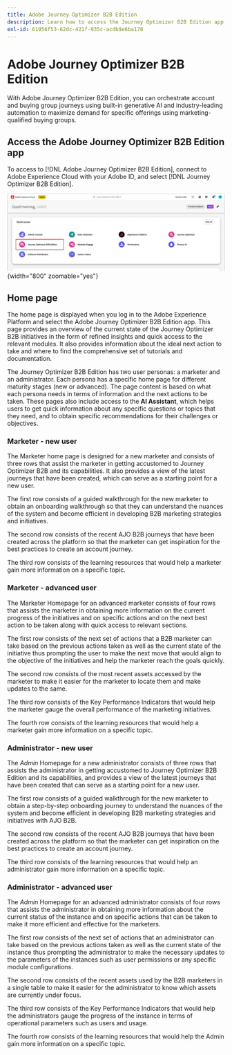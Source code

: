 ```yaml
---
title: Adobe Journey Optimizer B2B Edition
description: Learn how to access the Journey Optimizer B2B Edition app and use the home page information.
exl-id: 61956f53-62dc-421f-935c-acdb9e6ba178
---
```

# Adobe Journey Optimizer B2B Edition

With Adobe Journey Optimizer B2B Edition, you can orchestrate account and buying group journeys using built-in generative AI and industry-leading automation to maximize demand for specific offerings using marketing-qualified buying groups. 

## Access the Adobe Journey Optimizer B2B Edition app

<!-- Requirements?
-->
To access to [!DNL Adobe Journey Optimizer B2B Edition], connect to Adobe Experience Cloud with your Adobe ID, and select [!DNL Journey Optimizer B2B Edition].

![Buying group browse page](./assets/experience-cloud-apps.png){width="800" zoomable="yes"}

## Home page

The home page is displayed when you log in to the Adobe Experience Platform and select the Adobe Journey Optimizer B2B Edition app. This page provides an overview of the current state of the Journey Optimizer B2B initiatives in the form of refined insights and quick access to the relevant modules. It also provides information about the ideal next action to take and where to find the comprehensive set of tutorials and documentation.

The Journey Optimizer B2B Edition has two user personas: a marketer and an administrator. Each persona has a specific home page for different maturity stages (new or advanced). The page content is based on what each persona needs in terms of information and the next actions to be taken. These pages also include access to the **AI Assistant**, which helps users to get quick information about any specific questions or topics that they need, and to obtain specific recommendations for their challenges or objectives.

### Marketer - new user

The Marketer home page is designed for a new marketer and consists of three rows that assist the marketer in getting accustomed to Journey Optimizer B2B and its capabilities. It also provides a view of the latest journeys that have been created, which can serve as a starting point for a new user.

The first row consists of a guided walkthrough for the new marketer to obtain an onboarding walkthrough so that they can understand the nuances of the system and become efficient in developing B2B marketing strategies and initiatives.

The second row consists of the recent AJO B2B journeys that have been created across the platform so that the marketer can get inspiration for the best practices to create an account journey.

The third row consists of the learning resources that would help a marketer gain more information on a specific topic.

### Marketer - advanced user

The Marketer Homepage for an advanced marketer consists of four rows that assists the marketer in obtaining more information on the current progress of the initiatives and on specific actions and on the next best action to be taken along with quick access to relevant sections.

The first row consists of the next set of actions that a B2B marketer can take based on the previous actions taken as well as the current state of the initiative thus prompting the user to make the next move that would align to the objective of the initiatives and help the marketer reach the goals quickly.

The second row consists of the most recent assets accessed by the marketer to make it easier for the marketer to locate them and make updates to the same.

The third row consists of the Key Performance Indicators that would help the marketer gauge the overall performance of the marketing initiatives.

The fourth row consists of the learning resources that would help a marketer gain more information on a specific topic.

### Administrator - new user

The _Admin_ Homepage for a new administrator consists of three rows that assists the administrator in getting accustomed to Journey Optimizer B2B Edition and its capabilities, and provides a view of the latest journeys that have been created that can serve as a starting point for a new user.

The first row consists of a guided walkthrough for the new marketer to obtain a step-by-step onboarding journey to understand the nuances of the system and become efficient in developing B2B marketing strategies and initiatives with AJO B2B.

The second row consists of the recent AJO B2B journeys that have been created across the platform so that the marketer can get inspiration on the best practices to create an account journey.

The third row consists of the learning resources that would help an administrator gain more information on a specific topic.

### Administrator - advanced user

The _Admin_ Homepage for an advanced administrator consists of four rows that assists the administrator in obtaining more information about the current status of the instance and on specific actions that can be taken to make it more efficient and effective for the marketers.

The first row consists of the next set of actions that an administrator can take based on the previous actions taken as well as the current state of the instance thus prompting the administrator to make the necessary updates to the parameters of the instances such as user permissions or any specific module configurations.

The second row consists of the recent assets used by the B2B marketers in a single table to make it easier for the administrator to know which assets are currently under focus.

The third row consists of the Key Performance Indicators that would help the administrators gauge the progress of the instance in terms of operational parameters such as users and usage.

The fourth row consists of the learning resources that would help the Admin gain more information on a specific topic.
